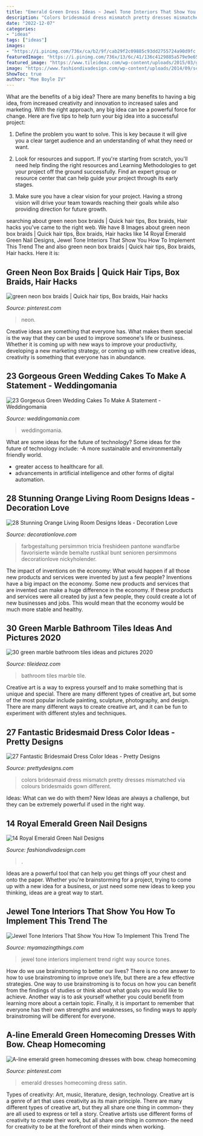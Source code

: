 ```yaml
---
title: "Emerald Green Dress Ideas ~ Jewel Tone Interiors That Show You How To Implement This Trend The"
description: "Colors bridesmaid dress mismatch pretty dresses mismatched via colours bridesmaids gown different"
date: "2022-12-07"
categories:
- "ideas"
tags: ["ideas"]
images:
- "https://i.pinimg.com/736x/ca/b2/9f/cab29f2c09885c93dd2755724a90d9fc.jpg"
featuredImage: "https://i.pinimg.com/736x/13/6c/41/136c4129885a579e9e6585032ad5a9ed.jpg"
featured_image: "https://www.tileideaz.com/wp-content/uploads/2015/03/green_marble_bathroom_tiles_15.jpg"
image: "https://www.fashiondivadesign.com/wp-content/uploads/2014/09/screen-shot-2013-02-28-at-11-29-16-am.png"
ShowToc: true
author: "Mae Boyle IV"
---
```



What are the benefits of a big idea?
There are many benefits to having a big idea, from increased creativity and innovation to increased sales and marketing. With the right approach, any big idea can be a powerful force for change. Here are five tips to help turn your big idea into a successful project:
1. Define the problem you want to solve. This is key because it will give you a clear target audience and an understanding of what they need or want.

2. Look for resources and support. If you're starting from scratch, you'll need help finding the right resources and Learning Methodologies to get your project off the ground successfully. Find an expert group or resource center that can help guide your project through its early stages.

3. Make sure you have a clear vision for your project. Having a strong vision will drive your team towards reaching their goals while also providing direction for future growth.

	

		
searching about green neon box braids | Quick hair tips, Box braids, Hair hacks you've came to the right web. We have 8 Images about green neon box braids | Quick hair tips, Box braids, Hair hacks like 14 Royal Emerald Green Nail Designs, Jewel Tone Interiors That Show You How To Implement This Trend The and also green neon box braids | Quick hair tips, Box braids, Hair hacks. Here it is:
		
    
## Green Neon Box Braids | Quick Hair Tips, Box Braids, Hair Hacks

<img loading=lazy src="https://i.pinimg.com/736x/13/6c/41/136c4129885a579e9e6585032ad5a9ed.jpg" onerror="this.onerror=null;this.src='https://tse3.mm.bing.net/th?id=OIP.QLG6bkJtWTfPI_B4-ENC1QHaNK&amp;pid=15.1';" alt="green neon box braids | Quick hair tips, Box braids, Hair hacks">

_Source: pinterest.com_

>neon. 

	

Creative ideas are something that everyone has. What makes them special is the way that they can be used to improve someone's life or business. Whether it is coming up with new ways to improve your productivity, developing a new marketing strategy, or coming up with new creative ideas, creativity is something that everyone has in abundance.

    
## 23 Gorgeous Green Wedding Cakes To Make A Statement - Weddingomania

<img loading=lazy src="https://i.weddingomania.com/23-most-gorgeous-green-wedding-cakes-20-500x750.jpg" onerror="this.onerror=null;this.src='https://tse4.mm.bing.net/th?id=OIP.D7tezPEE3eBszrTQFhYDNgHaLH&amp;pid=15.1';" alt="23 Gorgeous Green Wedding Cakes To Make A Statement - Weddingomania">

_Source: weddingomania.com_

>weddingomania. 

	

What are some ideas for the future of technology?
Some ideas for the future of technology include: 
-A more sustainable and environmentally friendly world. 
- greater access to healthcare for all. 
- advancements in artificial intelligence and other forms of digital automation.

    
## 28 Stunning Orange Living Room Designs Ideas - Decoration Love

<img loading=lazy src="https://decorationlove.com/wp-content/uploads/2016/09/Emerald-Green-and-Orange-Living-Room.jpg" onerror="this.onerror=null;this.src='https://tse3.mm.bing.net/th?id=OIP.C2jy0eh3g71IRl7cYUpbPgHaLk&amp;pid=15.1';" alt="28 Stunning Orange Living Room Designs Ideas - Decoration Love">

_Source: decorationlove.com_

>farbgestaltung persimmon tricia freshideen pantone wandfarbe favorisierte wände bemalte rustikal bunt senioren persimmons decorationlove nickyholender. 

	

The impact of inventions on the economy: What would happen if all those new products and services were invented by just a few people?
Inventions have a big impact on the economy. Some new products and services that are invented can make a huge difference in the economy. If these products and services were all created by just a few people, they could create a lot of new businesses and jobs. This would mean that the economy would be much more stable and healthy.

    
## 30 Green Marble Bathroom Tiles Ideas And Pictures 2020

<img loading=lazy src="https://www.tileideaz.com/wp-content/uploads/2015/03/green_marble_bathroom_tiles_15.jpg" onerror="this.onerror=null;this.src='https://tse1.mm.bing.net/th?id=OIP._BV8HVjCi16TD_Y0oQfi1QHaI2&amp;pid=15.1';" alt="30 green marble bathroom tiles ideas and pictures 2020">

_Source: tileideaz.com_

>bathroom tiles marble tile. 

	

Creative art is a way to express yourself and to make something that is unique and special. There are many different types of creative art, but some of the most popular include painting, sculpture, photography, and design. There are many different ways to create creative art, and it can be fun to experiment with different styles and techniques.

    
## 27 Fantastic Bridesmaid Dress Color Ideas - Pretty Designs

<img loading=lazy src="http://www.prettydesigns.com/wp-content/uploads/2015/11/Mismatch-Colors.jpg" onerror="this.onerror=null;this.src='https://tse2.mm.bing.net/th?id=OIP.hU8iXQTHMwJUaBUeuj9JsAHaLC&amp;pid=15.1';" alt="27 Fantastic Bridesmaid Dress Color Ideas - Pretty Designs">

_Source: prettydesigns.com_

>colors bridesmaid dress mismatch pretty dresses mismatched via colours bridesmaids gown different. 

	

Ideas: What can we do with them?
New Ideas are always a challenge, but they can be extremely powerful if used in the right way.

    
## 14 Royal Emerald Green Nail Designs

<img loading=lazy src="https://www.fashiondivadesign.com/wp-content/uploads/2014/09/screen-shot-2013-02-28-at-11-29-16-am.png" onerror="this.onerror=null;this.src='https://tse2.mm.bing.net/th?id=OIP.IgKB0TXMvNfPhDDdTVA1ZQHaKS&amp;pid=15.1';" alt="14 Royal Emerald Green Nail Designs">

_Source: fashiondivadesign.com_

>. 

	

Ideas are a powerful tool that can help you get things off your chest and onto the paper. Whether you're brainstorming for a project, trying to come up with a new idea for a business, or just need some new ideas to keep you thinking, ideas are a great way to start.

    
## Jewel Tone Interiors That Show You How To Implement This Trend The

<img loading=lazy src="http://myamazingthings.com/wp-content/uploads/2017/05/jewel-tones-interiors-10.jpg" onerror="this.onerror=null;this.src='https://tse3.mm.bing.net/th?id=OIP.gcypasQfAOcMthvQDtGbkgHaLF&amp;pid=15.1';" alt="Jewel Tone Interiors That Show You How To Implement This Trend The">

_Source: myamazingthings.com_

>jewel tone interiors implement trend right way source tones. 

	

How do we use brainstroming to better our lives?
There is no one answer to how to use brainstroming to improve one’s life, but there are a few effective strategies. One way to use brainstroming is to focus on how you can benefit from the findings of studies or think about what goals you would like to achieve. Another way is to ask yourself whether you could benefit from learning more about a certain topic. Finally, it is important to remember that everyone has their own strengths and weaknesses, so finding ways to apply brainstroming will be different for everyone.

    
## A-line Emerald Green Homecoming Dresses With Bow. Cheap Homecoming

<img loading=lazy src="https://i.pinimg.com/736x/ca/b2/9f/cab29f2c09885c93dd2755724a90d9fc.jpg" onerror="this.onerror=null;this.src='https://tse1.mm.bing.net/th?id=OIP.O77SVQIaTjZNbJgtVzBrvwHaLH&amp;pid=15.1';" alt="A-line emerald green homecoming dresses with bow. cheap homecoming">

_Source: pinterest.com_

>emerald dresses homecoming dress satin. 

	

Types of creativity: Art, music, literature, design, technology.
Creative art is a genre of art that uses creativity as its main principle. There are many different types of creative art, but they all share one thing in common- they are all used to express or tell a story. Creative artists use different forms of creativity to create their work, but all share one thing in common- the need for creativity to be at the forefront of their minds when working.

